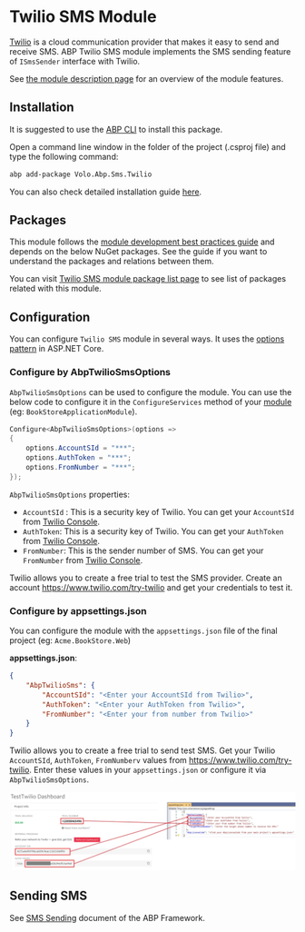 # Twilio SMS Module

[Twilio](https://www.twilio.com) is a cloud communication provider that makes it easy to send and receive SMS. ABP Twilio SMS module implements the SMS sending feature of `ISmsSender` interface with Twilio.

See [the module description page](https://commercial.abp.io/modules/Volo.Abp.Sms.Twilio) for an overview of the module features.

## Installation

It is suggested to use the [ABP CLI](../cli/index.md) to install this package.

Open a command line window in the folder of the project (.csproj file) and type the following command:

```bash
abp add-package Volo.Abp.Sms.Twilio
```

You can also check detailed installation guide [here](https://abp.io/package-detail/Volo.Abp.Sms.Twilio).

## Packages

This module follows the [module development best practices guide](../framework/architecture/best-practices/index.md) and depends on the below NuGet packages. See the guide if you want to understand the packages and relations between them.

You can visit [Twilio SMS module package list page](https://abp.io/packages?moduleName=Volo.Abp.Sms.Twilio) to see list of packages related with this module.

## Configuration

You can configure `Twilio SMS` module in several ways. It uses the [options pattern](https://docs.microsoft.com/en-us/aspnet/core/fundamentals/configuration/options) in ASP.NET Core.

### Configure by AbpTwilioSmsOptions

`AbpTwilioSmsOptions` can be used to configure the module. You can use the below code to configure it in the `ConfigureServices` method of your [module](../framework/architecture/modularity/basics.md) (eg: `BookStoreApplicationModule`).

```csharp
Configure<AbpTwilioSmsOptions>(options =>
{
	options.AccountSId = "***";
	options.AuthToken = "***";
	options.FromNumber = "***";
});
```

`AbpTwilioSmsOptions` properties:

- `AccountSId` : This is a security key of Twilio. You can get your `AccountSId` from [Twilio Console](https://www.twilio.com/console.).
- `AuthToken`: This is a security key of Twilio. You can get your `AuthToken` from [Twilio Console](https://www.twilio.com/console.).
- `FromNumber`: This is the sender number of SMS. You can get your `FromNumber` from [Twilio Console](https://www.twilio.com/console.).

Twilio allows you to create a free trial to test the SMS provider. Create an account https://www.twilio.com/try-twilio and get your credentials to test it.

### Configure by appsettings.json

You can configure the module with the `appsettings.json` file of the final project (eg: `Acme.BookStore.Web`)

**appsettings.json**:

```json
{
	"AbpTwilioSms": {
		"AccountSId": "<Enter your AccountSId from Twilio>",
		"AuthToken": "<Enter your AuthToken from Twilio>",
		"FromNumber": "<Enter your from number from Twilio>"
	}
}
```

Twilio allows you to create a free trial to send test SMS. Get your Twilio `AccountSId`, `AuthToken`, `FromNumberv` values from https://www.twilio.com/try-twilio. Enter these values in your `appsettings.json` or configure it via `AbpTwilioSmsOptions`.

![Twilio Configuration](../images/sms-twilio-configuration.png)

## Sending SMS

See [SMS Sending](../framework/infrastructure/sms-sending.md) document of the ABP Framework.